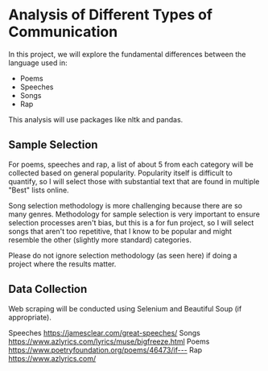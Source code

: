 # Analysis of Different Types of Communication
In this project, we will explore the fundamental differences between the language used in:
* Poems
* Speeches
* Songs
* Rap

This analysis will use packages like nltk and pandas.

## Sample Selection
For poems, speeches and rap, a list of about 5 from each category will be collected based on general popularity. 
Popularity itself is difficult to quantify, so I will select those with substantial text that are found in multiple
"Best" <medium> lists online.

Song selection methodology is more challenging because there are so many genres. Methodology for sample selection
is very important to ensure selection processes aren't bias, but this is a for fun project, so I will select songs
that aren't too repetitive, that I know to be popular and might resemble the other (slightly more standard) categories.

Please do not ignore selection methodology (as seen here) if doing a project where the results matter.

## Data Collection
Web scraping will be conducted using Selenium and Beautiful Soup (if appropriate).

Speeches
https://jamesclear.com/great-speeches/
Songs
https://www.azlyrics.com/lyrics/muse/bigfreeze.html
Poems
https://www.poetryfoundation.org/poems/46473/if---
Rap
https://www.azlyrics.com/
